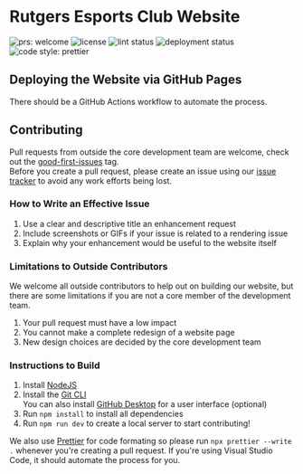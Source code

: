 # Rutgers Esports Club Website

<img src="https://img.shields.io/badge/PRs-welcome-brightgreen.svg" alt="prs: welcome"> <img src="https://img.shields.io/github/license/rutgersesports/rutgersesports.club" alt="license"/> <img src="https://img.shields.io/github/actions/workflow/status/rutgersesports/rutgersesports.club/prettier.yml?label=lint status" alt="lint status"/> <img src="https://img.shields.io/github/deployments/rutgersesports/rutgersesports.club/github-pages?label=deployment%20status" alt="deployment status"> <img src="https://img.shields.io/badge/code_style-prettier-ff69b4.svg" alt="code style: prettier"/>

## Deploying the Website via GitHub Pages

There should be a GitHub Actions workflow to automate the process.

## Contributing

Pull requests from outside the core development team are welcome, check out the
[good-first-issues](https://github.com/rutgersesports/rutgersesports.club/labels/good%20first%20issue)
tag.\
Before you create a pull request, please create an issue using our
[issue tracker](https://github.com/rutgersesports/rutgersesports.club/issues)
to avoid any work efforts being lost.

### How to Write an Effective Issue

1. Use a clear and descriptive title an enhancement request
2. Include screenshots or GIFs if your issue is related to a rendering issue
3. Explain why your enhancement would be useful to the website itself

### Limitations to Outside Contributors

We welcome all outside contributors to help out on building our website, but there are
some limitations if you are not a core member of the development team.

1. Your pull request must have a low impact
2. You cannot make a complete redesign of a website page
3. New design choices are decided by the core development team

### Instructions to Build

1. Install [NodeJS](https://nodejs.org)
2. Install the [Git CLI](https://git-scm.com/downloads)\
   You can also install [GitHub Desktop](https://desktop.github.com/) for a user interface
   (optional)
3. Run `npm install` to install all dependencies
4. Run `npm run dev` to create a local server to start contributing!

We also use [Prettier](https://prettier.io/) for code formating so
please run `npx prettier --write .` whenever you're creating
a pull request. If you're using Visual Studio Code, it should
automate the process for you.
